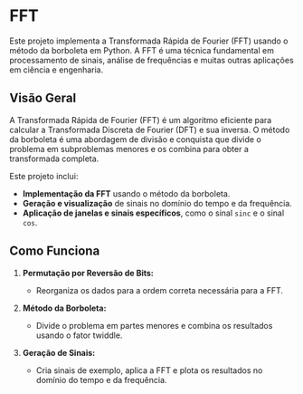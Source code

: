 # FFT

Este projeto implementa a Transformada Rápida de Fourier (FFT) usando o método da borboleta em Python. A FFT é uma técnica fundamental em processamento de sinais, análise de frequências e muitas outras aplicações em ciência e engenharia.

## Visão Geral

A Transformada Rápida de Fourier (FFT) é um algoritmo eficiente para calcular a Transformada Discreta de Fourier (DFT) e sua inversa. O método da borboleta é uma abordagem de divisão e conquista que divide o problema em subproblemas menores e os combina para obter a transformada completa.

Este projeto inclui:

- **Implementação da FFT** usando o método da borboleta.
- **Geração e visualização** de sinais no domínio do tempo e da frequência.
- **Aplicação de janelas e sinais específicos**, como o sinal `sinc` e o sinal `cos`.

## Como Funciona

1. **Permutação por Reversão de Bits:**
   - Reorganiza os dados para a ordem correta necessária para a FFT.

2. **Método da Borboleta:**
   - Divide o problema em partes menores e combina os resultados usando o fator twiddle.

3. **Geração de Sinais:**
   - Cria sinais de exemplo, aplica a FFT e plota os resultados no domínio do tempo e da frequência.

